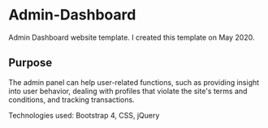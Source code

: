 # Admin-Dashboard

 Admin Dashboard website template. I created this template on May 2020.
 
 ## Purpose
 
 The admin panel can help user-related functions, such as providing insight into user behavior, dealing with profiles that violate the site's terms 
 and conditions, and tracking transactions.
 
Technologies used: Bootstrap 4, CSS, jQuery
